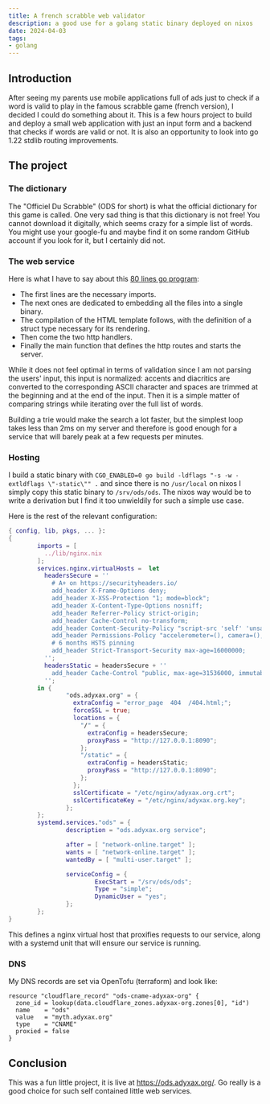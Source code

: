 ```yaml
---
title: A french scrabble web validator
description: a good use for a golang static binary deployed on nixos
date: 2024-04-03
tags:
- golang
---
```


## Introduction

After seeing my parents use mobile applications full of ads just to check if a word is valid to play in the famous scrabble game (french version), I decided I could do something about it. This is a few hours project to build and deploy a small web application with just an input form and a backend that checks if words are valid or not. It is also an opportunity to look into go 1.22 stdlib routing improvements.

## The project

### The dictionary

The "Officiel Du Scrabble" (ODS for short) is what the official dictionary for this game is called. One very sad thing is that this dictionary is not free! You cannot download it digitally, which seems crazy for a simple list of words. You might use your google-fu and maybe find it on some random GitHub account if you look for it, but I certainly did not.

### The web service

Here is what I have to say about this [80 lines go program](https://git.adyxax.org/adyxax/ods/tree/main.go):
- The first lines are the necessary imports.
- The next ones are dedicated to embedding all the files into a single binary.
- The compilation of the HTML template follows, with the definition of a struct type necessary for its rendering.
- Then come the two http handlers.
- Finally the main function that defines the http routes and starts the server.

While it does not feel optimal in terms of validation since I am not parsing the users' input, this input is normalized: accents and diacritics are converted to the corresponding ASCII character and spaces are trimmed at the beginning and at the end of the input. Then it is a simple matter of comparing strings while iterating over the full list of words.

Building a trie would make the search a lot faster, but the simplest loop takes less than 2ms on my server and therefore is good enough for a service that will barely peak at a few requests per minutes.

### Hosting

I build a static binary with `CGO_ENABLED=0 go build -ldflags "-s -w -extldflags \"-static\"" .` and since there is no `/usr/local` on nixos I simply copy this static binary to `/srv/ods/ods`. The nixos way would be to write a derivation but I find it too unwieldily for such a simple use case.

Here is the rest of the relevant configuration:

``` nix
{ config, lib, pkgs, ... }:
{
        imports = [
          ../lib/nginx.nix
        ];
        services.nginx.virtualHosts =  let
          headersSecure = ''
            # A+ on https://securityheaders.io/
            add_header X-Frame-Options deny;
            add_header X-XSS-Protection "1; mode=block";
            add_header X-Content-Type-Options nosniff;
            add_header Referrer-Policy strict-origin;
            add_header Cache-Control no-transform;
            add_header Content-Security-Policy "script-src 'self' 'unsafe-inline'";
            add_header Permissions-Policy "accelerometer=(), camera=(), geolocation=(), gyroscope=(), magnetometer=(), microphone=(), payment=(), usb=()";
            # 6 months HSTS pinning
            add_header Strict-Transport-Security max-age=16000000;
          '';
          headersStatic = headersSecure + ''
            add_header Cache-Control "public, max-age=31536000, immutable";
          '';
        in {
                "ods.adyxax.org" = {
                  extraConfig = "error_page  404  /404.html;";
                  forceSSL = true;
                  locations = {
                    "/" = {
                      extraConfig = headersSecure;
                      proxyPass = "http://127.0.0.1:8090";
                    };
                    "/static" = {
                      extraConfig = headersStatic;
                      proxyPass = "http://127.0.0.1:8090";
                    };
                  };
                  sslCertificate = "/etc/nginx/adyxax.org.crt";
                  sslCertificateKey = "/etc/nginx/adyxax.org.key";
                };
        };
        systemd.services."ods" = {
                description = "ods.adyxax.org service";

                after = [ "network-online.target" ];
                wants = [ "network-online.target" ];
                wantedBy = [ "multi-user.target" ];

                serviceConfig = {
                        ExecStart = "/srv/ods/ods";
                        Type = "simple";
                        DynamicUser = "yes";
                };
        };
}
```

This defines a nginx virtual host that proxifies requests to our service, along with a systemd unit that will ensure our service is running.

### DNS

My DNS records are set via OpenTofu (terraform) and look like:

``` hcl
resource "cloudflare_record" "ods-cname-adyxax-org" {
  zone_id = lookup(data.cloudflare_zones.adyxax-org.zones[0], "id")
  name    = "ods"
  value   = "myth.adyxax.org"
  type    = "CNAME"
  proxied = false
}
```

## Conclusion

This was a fun little project, it is live at https://ods.adyxax.org/. Go really is a good choice for such self contained little web services.
